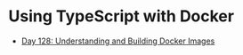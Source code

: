# Using TypeScript with Docker

- [Day 128: Understanding and Building Docker Images](https://github.com/StartSteps-Digital-Education-GmbH/Course-Navigator/tree/main/Curriculum/04.%20Using%20TypeScript%20with%20Docker/Day%20128)
